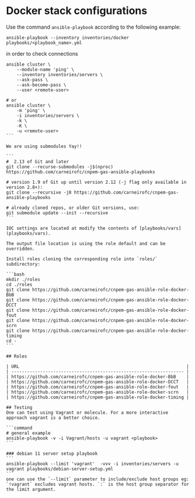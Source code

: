 # Docker stack configurations

Use the command `ansible-playbook` according to the following example:

```command
ansible-playbook --inventory inventories/docker playbooks/<playbook_name>.yml
```
in order to check connections

````command
ansible cluster \
    --module-name 'ping' \
    --inventory inventories/servers \
    --ask-pass \
    --ask-become-pass \
    --user <remote-user>

# or
ansible cluster \
    -m 'ping' \
    -i inventories/servers \
    -k \
    -K \
    -u <remote-user>
```

We are using submodules Yay!!

```
#  2.13 of Git and later
git clone --recurse-submodules -j$(nproc) https://github.com/carneirofc/cnpem-gas-ansible-playbooks

# version 1.9 of Git up until version 2.12 (-j flag only available in version 2.8+):
git clone --recursive -j8 https://github.com/carneirofc/cnpem-gas-ansible-playbooks

# already cloned repos, or older Git versions, use:
git submodule update --init --recursive
```

IOC settings are located at modify the contents of [playbooks/vars](playbooks/vars).

The output file location is using the role default and can be overridden.

Install roles cloning the corresponding role into `roles/` subdirectory:

```bash
mkdir ./roles
cd ./roles
git clone https://github.com/carneirofc/cnpem-gas-ansible-role-docker-BbB
git clone https://github.com/carneirofc/cnpem-gas-ansible-role-docker-DCCT
git clone https://github.com/carneirofc/cnpem-gas-ansible-role-docker-fout
git clone https://github.com/carneirofc/cnpem-gas-ansible-role-docker-scrn
git clone https://github.com/carneirofc/cnpem-gas-ansible-role-docker-timing
cd -
```

## Roles

| URL                                                                |
| ------------------------------------------------------------------ |
| https://github.com/carneirofc/cnpem-gas-ansible-role-docker-BbB    |
| https://github.com/carneirofc/cnpem-gas-ansible-role-docker-DCCT   |
| https://github.com/carneirofc/cnpem-gas-ansible-role-docker-fout   |
| https://github.com/carneirofc/cnpem-gas-ansible-role-docker-scrn   |
| https://github.com/carneirofc/cnpem-gas-ansible-role-docker-timing |

## Testing
One can test using Vagrant or molecule. For a more interactive approach vagrant is a better choice.

```command
# general example
ansible-playbook -v -i Vagrant/hosts -u vagrant <playbook>
```

### debian 11 server setup playbook
```
ansible-playbook --limit 'vagrant'  -vvv -i inventories/servers -u vagrant playbooks/debian-server-setup.yml
```
one can use the `--limit` parameter to include/exclude host groups eg: `!vagrant` excludes vagrant hosts. `:` is the host group separator for the limit argument.
